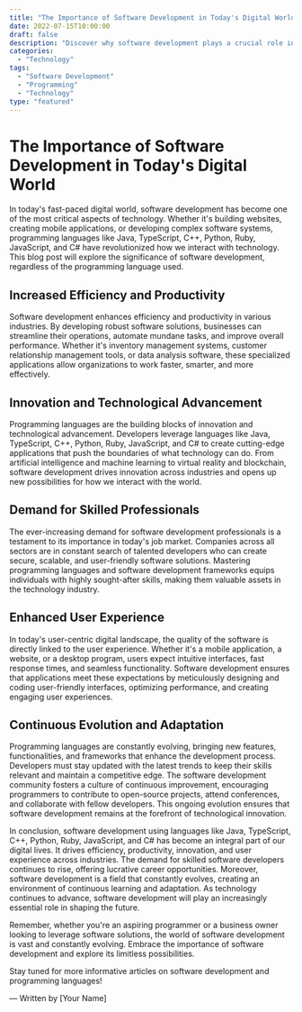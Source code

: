 ```yaml
---
title: "The Importance of Software Development in Today's Digital World"
date: 2022-07-15T10:00:00
draft: false
description: "Discover why software development plays a crucial role in shaping the digital landscape."
categories:
  - "Technology"
tags:
  - "Software Development"
  - "Programming"
  - "Technology"
type: "featured"
---
```


# The Importance of Software Development in Today's Digital World

In today's fast-paced digital world, software development has become one of the most critical aspects of technology. Whether it's building websites, creating mobile applications, or developing complex software systems, programming languages like Java, TypeScript, C++, Python, Ruby, JavaScript, and C# have revolutionized how we interact with technology. This blog post will explore the significance of software development, regardless of the programming language used.

## Increased Efficiency and Productivity

Software development enhances efficiency and productivity in various industries. By developing robust software solutions, businesses can streamline their operations, automate mundane tasks, and improve overall performance. Whether it's inventory management systems, customer relationship management tools, or data analysis software, these specialized applications allow organizations to work faster, smarter, and more effectively.

## Innovation and Technological Advancement

Programming languages are the building blocks of innovation and technological advancement. Developers leverage languages like Java, TypeScript, C++, Python, Ruby, JavaScript, and C# to create cutting-edge applications that push the boundaries of what technology can do. From artificial intelligence and machine learning to virtual reality and blockchain, software development drives innovation across industries and opens up new possibilities for how we interact with the world.

## Demand for Skilled Professionals

The ever-increasing demand for software development professionals is a testament to its importance in today's job market. Companies across all sectors are in constant search of talented developers who can create secure, scalable, and user-friendly software solutions. Mastering programming languages and software development frameworks equips individuals with highly sought-after skills, making them valuable assets in the technology industry.

## Enhanced User Experience

In today's user-centric digital landscape, the quality of the software is directly linked to the user experience. Whether it's a mobile application, a website, or a desktop program, users expect intuitive interfaces, fast response times, and seamless functionality. Software development ensures that applications meet these expectations by meticulously designing and coding user-friendly interfaces, optimizing performance, and creating engaging user experiences.

## Continuous Evolution and Adaptation

Programming languages are constantly evolving, bringing new features, functionalities, and frameworks that enhance the development process. Developers must stay updated with the latest trends to keep their skills relevant and maintain a competitive edge. The software development community fosters a culture of continuous improvement, encouraging programmers to contribute to open-source projects, attend conferences, and collaborate with fellow developers. This ongoing evolution ensures that software development remains at the forefront of technological innovation.

In conclusion, software development using languages like Java, TypeScript, C++, Python, Ruby, JavaScript, and C# has become an integral part of our digital lives. It drives efficiency, productivity, innovation, and user experience across industries. The demand for skilled software developers continues to rise, offering lucrative career opportunities. Moreover, software development is a field that constantly evolves, creating an environment of continuous learning and adaptation. As technology continues to advance, software development will play an increasingly essential role in shaping the future.

Remember, whether you're an aspiring programmer or a business owner looking to leverage software solutions, the world of software development is vast and constantly evolving. Embrace the importance of software development and explore its limitless possibilities.

Stay tuned for more informative articles on software development and programming languages!

— Written by [Your Name]
